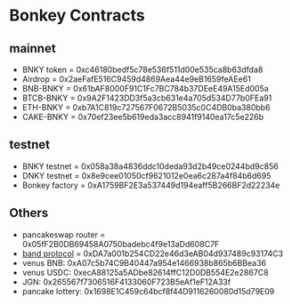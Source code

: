 # Bonkey Contracts

## mainnet
* BNKY token = 0xc46180bedf5c78e536f511d00e535ca8b63dfda8
* Airdrop = 0x2aeFafE516C9459d4869Aea44e9eB1659feAEe61
* BNB-BNKY = 0x61bAF8000F91C1Fc7BC784b37DEeE49A15Ed005a 
* BTCB-BNKY = 0x9A2F1423DD3f5a3cb631e4a705d534D77b0FEa91
* ETH-BNKY = 0xb7A1C819c727567F0672B5035c0C4DB0ba380bb6
* CAKE-BNKY = 0x70ef23ee5b619eda3acc8941f9140ea17c5e226b 

## testnet
* BNKY testnet = 0x058a38a4836ddc10deda93d2b49ce0244bd9c856
* DNKY testnet = 0x8e9cee01050cf9621012e0ea6c287a4f84b6d695 
* Bonkey factory = 0xA1759BF2E3a537449d194eaff5B266BF2d22234e 

## Others
* pancakeswap router = 0x05fF2B0DB69458A0750badebc4f9e13aDd608C7F
* [band protocol](https://docs.binance.org/smart-chain/developer/band.html) = 0xDA7a001b254CD22e46d3eAB04d937489c93174C3
* venus BNB: 0xA07c5b74C9B40447a954e1466938b865b6BBea36
* venus USDC: 0xecA88125a5ADbe82614ffC12D0DB554E2e2867C8
* JGN: 0x265567f7306516F4133060F723B5eAf1eF12A33f
* pancake lottery: 0x1698E1C459c64bcf8f44D9116260080d15d79E09
